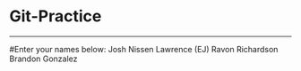 # Git-Practice

---
#Enter your names below:
Josh Nissen
Lawrence (EJ)
Ravon Richardson
Brandon Gonzalez

